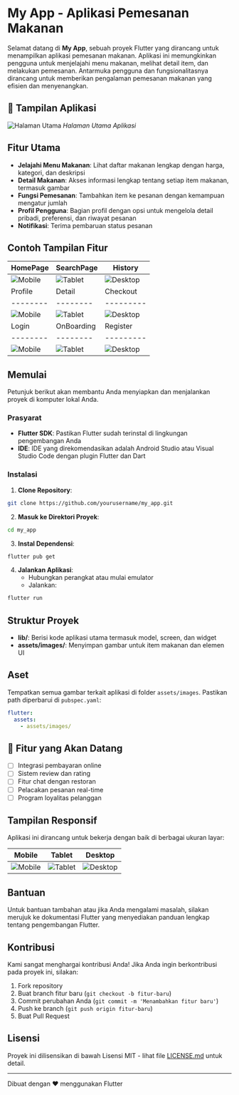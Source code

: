 # My App - Aplikasi Pemesanan Makanan

Selamat datang di **My App**, sebuah proyek Flutter yang dirancang untuk menampilkan aplikasi pemesanan makanan. Aplikasi ini memungkinkan pengguna untuk menjelajahi menu makanan, melihat detail item, dan melakukan pemesanan. Antarmuka pengguna dan fungsionalitasnya dirancang untuk memberikan pengalaman pemesanan makanan yang efisien dan menyenangkan.

## 📱 Tampilan Aplikasi

![Halaman Utama](foodapp_image/homepage.png)
*Halaman Utama Aplikasi*

## Fitur Utama

* **Jelajahi Menu Makanan**: Lihat daftar makanan lengkap dengan harga, kategori, dan deskripsi
* **Detail Makanan**: Akses informasi lengkap tentang setiap item makanan, termasuk gambar
* **Fungsi Pemesanan**: Tambahkan item ke pesanan dengan kemampuan mengatur jumlah
* **Profil Pengguna**: Bagian profil dengan opsi untuk mengelola detail pribadi, preferensi, dan riwayat pesanan
* **Notifikasi**: Terima pembaruan status pesanan

## Contoh Tampilan Fitur

| HomePage | SearchPage | History |
|--------|--------|---------|
| ![Mobile](foodapp_image/homepage.png) | ![Tablet](foodapp_image/searchpage.png) | ![Desktop](foodapp_image/history.png) |
| Profile | Detail | Checkout |
|--------|--------|---------|
| ![Mobile](foodapp_image/profile.png) | ![Tablet](foodapp_image/detailefoodpage.png) | ![Desktop](foodapp_image/checkout.png) |
| Login | OnBoarding | Register |
|--------|--------|---------|
| ![Mobile](foodapp_image/login.png) | ![Tablet](foodapp_image/onboarding.png) | ![Desktop](foodapp_image/register.png) |



## Memulai

Petunjuk berikut akan membantu Anda menyiapkan dan menjalankan proyek di komputer lokal Anda.

### Prasyarat

* **Flutter SDK**: Pastikan Flutter sudah terinstal di lingkungan pengembangan Anda
* **IDE**: IDE yang direkomendasikan adalah Android Studio atau Visual Studio Code dengan plugin Flutter dan Dart

### Instalasi

1. **Clone Repository**:
```bash
git clone https://github.com/yourusername/my_app.git
```

2. **Masuk ke Direktori Proyek**:
```bash
cd my_app
```

3. **Instal Dependensi**:
```bash
flutter pub get
```

4. **Jalankan Aplikasi**:
   * Hubungkan perangkat atau mulai emulator
   * Jalankan:
```bash
flutter run
```

## Struktur Proyek

* **lib/**: Berisi kode aplikasi utama termasuk model, screen, dan widget
* **assets/images/**: Menyimpan gambar untuk item makanan dan elemen UI

## Aset

Tempatkan semua gambar terkait aplikasi di folder `assets/images`. Pastikan path diperbarui di `pubspec.yaml`:

```yaml
flutter:
  assets:
    - assets/images/
```

## 📱 Fitur yang Akan Datang

- [ ] Integrasi pembayaran online
- [ ] Sistem review dan rating
- [ ] Fitur chat dengan restoran
- [ ] Pelacakan pesanan real-time
- [ ] Program loyalitas pelanggan

## Tampilan Responsif

Aplikasi ini dirancang untuk bekerja dengan baik di berbagai ukuran layar:

| Mobile | Tablet | Desktop |
|--------|--------|---------|
| ![Mobile](foodapp_image/homepage.png) | ![Tablet](foodapp_image/homepage.png) | ![Desktop](foodapp_image/homepage.png) |

## Bantuan

Untuk bantuan tambahan atau jika Anda mengalami masalah, silakan merujuk ke dokumentasi Flutter yang menyediakan panduan lengkap tentang pengembangan Flutter.

## Kontribusi

Kami sangat menghargai kontribusi Anda! Jika Anda ingin berkontribusi pada proyek ini, silakan:

1. Fork repository
2. Buat branch fitur baru (`git checkout -b fitur-baru`)
3. Commit perubahan Anda (`git commit -m 'Menambahkan fitur baru'`)
4. Push ke branch (`git push origin fitur-baru`)
5. Buat Pull Request

## Lisensi

Proyek ini dilisensikan di bawah Lisensi MIT - lihat file [LICENSE.md](LICENSE.md) untuk detail.

---

Dibuat dengan ❤️ menggunakan Flutter